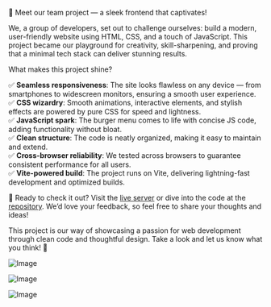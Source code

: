 🌟 Meet our team project — a sleek frontend that captivates!

We, a group of developers, set out to challenge ourselves: build a modern,
user-friendly website using HTML, CSS, and a touch of JavaScript. This project
became our playground for creativity, skill-sharpening, and proving that a
minimal tech stack can deliver stunning results.

What makes this project shine?

✅ **Seamless responsiveness**: The site looks flawless on any device — from
smartphones to widescreen monitors, ensuring a smooth user experience.  
✅ **CSS wizardry**: Smooth animations, interactive elements, and stylish
effects are powered by pure CSS for speed and lightness.  
✅ **JavaScript spark**: The burger menu comes to life with concise JS code,
adding functionality without bloat.  
✅ **Clean structure**: The code is neatly organized, making it easy to maintain
and extend.  
✅ **Cross-browser reliability**: We tested across browsers to guarantee
consistent performance for all users.  
✅ **Vite-powered build**: The project runs on Vite, delivering lightning-fast
development and optimized builds.

🔗 Ready to check it out? Visit the
[live server](https://mrmantikor.github.io/project-senior-s-html/) or dive into
the code at the
[repository](https://github.com/Mrmantikor/project-senior-s-html). We’d love
your feedback, so feel free to share your thoughts and ideas!

This project is our way of showcasing a passion for web development through
clean code and thoughtful design. Take a look and let us know what you think! 🚀

![Image](https://github.com/user-attachments/assets/fe1471bb-b129-4e7a-964c-5d9bdd22f9c0)

![Image](https://github.com/user-attachments/assets/e09aa4e2-5a4d-4ef4-b1c4-08d7b9860b61)

![Image](https://github.com/user-attachments/assets/fa99fdec-2696-46d7-ac8f-773f5ae815ed)
